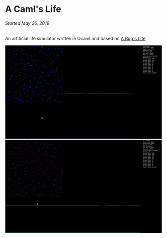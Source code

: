 
A Caml's Life
=============

###### *Started May 26, 2019*

An artificial life simulator written in Ocaml and based on [A Bug's Life](https://github.com/transistorfet/abugslife)

![](images/Screenshot_20190626_202140.png)
![](images/Screenshot_20190627_081639.png)

